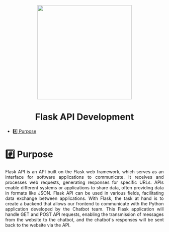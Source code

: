 <div align="center">
<img src="https://cdn-icons-png.flaticon.com/512/1878/1878350.png" width=300 height=300>
  
</div>

<h1 align="center">Flask API Development </h1>

*  [:hash: Purpose](#hash-amaç)

# :hash: Purpose
<p align="justify">
Flask API is an API built on the Flask web framework, which serves as an interface for software applications to communicate. It receives and processes web requests, generating responses for specific URLs. APIs enable different systems or applications to share data, often providing data in formats like JSON. Flask API can be used in various fields, facilitating data exchange between applications. With Flask, the task at hand is to create a backend that allows our frontend to communicate with the Python application developed by the Chatbot team. This Flask application will handle GET and POST API requests, enabling the transmission of messages from the website to the chatbot, and the chatbot's responses will be sent back to the website via the API.
</br>
